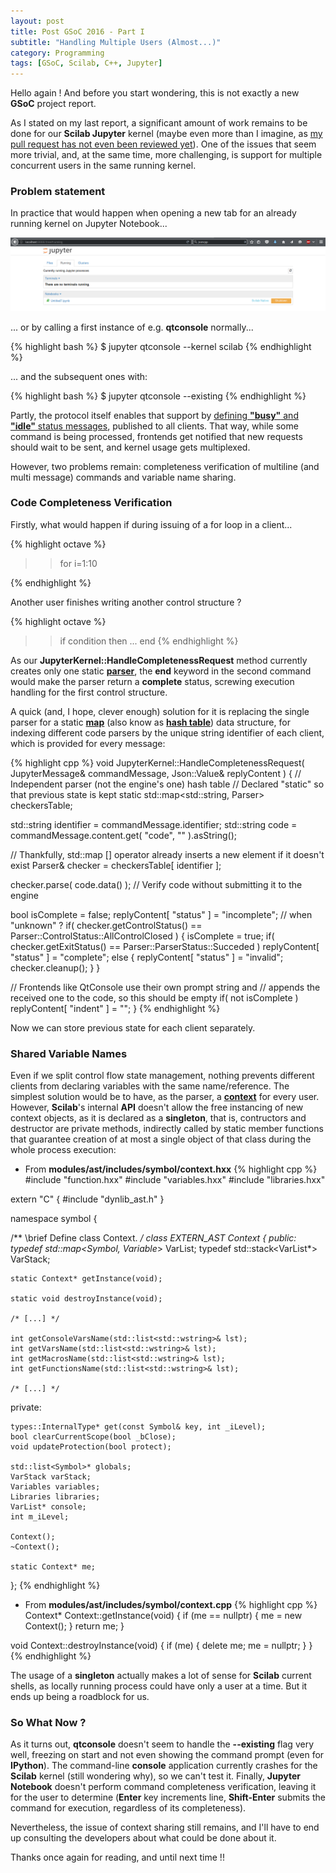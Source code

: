 ```yaml
---
layout: post
title: Post GSoC 2016 - Part I
subtitle: "Handling Multiple Users (Almost...)"
category: Programming
tags: [GSoC, Scilab, C++, Jupyter]
---     
```


Hello again ! And before you start wondering, this is not exactly a new **GSoC** project report.

As I stated on my last report, a significant amount of work remains to be done for our **Scilab Jupyter** kernel (maybe even more than I imagine, as [my pull request has not even been reviewed yet](https://codereview.scilab.org/#/c/18489/)). One of the issues that seem more trivial, and, at the same time, more challenging, is support for multiple concurrent users in the same running kernel.

### Problem statement

In practice that would happen when opening a new tab for an already running kernel on Jupyter Notebook...

<p align="center">
  <img src="/img/notebook_open_running.png">
</p>

... or by calling a first instance of e.g. **qtconsole** normally...

{% highlight bash %}
$ jupyter qtconsole --kernel scilab
{% endhighlight %}

... and the subsequent ones with:

{% highlight bash %}
$ jupyter qtconsole --existing
{% endhighlight %}


Partly, the protocol itself enables that support by [defining **"busy"** and **"idle"** status messages](http://jupyter-client.readthedocs.io/en/latest/messaging.html#kernel-status), published to all clients. That way, while some command is being processed, frontends get notified that new requests should wait to be sent, and kernel usage gets multiplexed.

However, two problems remain: completeness verification of multiline (and multi message) commands and variable name sharing.


### Code Completeness Verification

Firstly, what would happen if during issuing of a for loop in a client...

{% highlight octave %}
>> for i=1:10
>>
{% endhighlight %}

Another user finishes writing another control structure ?

{% highlight octave %}
>> if condition then
...
>> end
{% endhighlight %}

As our **JupyterKernel::HandleCompletenessRequest** method currently creates only one static [**parser**](https://en.wikipedia.org/wiki/Parsing), the **end** keyword in the second command would make the parser return a **complete** status, screwing execution handling for the first control structure.

A quick (and, I hope, clever enough) solution for it is replacing the single parser for a static [**map**](http://www.cplusplus.com/reference/map/map/) (also know as [**hash table**](https://en.wikipedia.org/wiki/Hash_table)) data structure, for indexing different code parsers by the unique string identifier of each client, which is provided for every message:

{% highlight cpp %}
void JupyterKernel::HandleCompletenessRequest( JupyterMessage& commandMessage, Json::Value& replyContent )
{
  // Independent parser (not the engine's one) hash table
  // Declared "static" so that previous state is kept
  static std::map<std::string, Parser> checkersTable;
  
  std::string identifier = commandMessage.identifier;
  std::string code = commandMessage.content.get( "code", "" ).asString();
  
  // Thankfully, std::map [] operator already inserts a new element if it doesn't exist
  Parser& checker = checkersTable[ identifier ];
  
  checker.parse( code.data() );     // Verify code without submitting it to the engine
  
  bool isComplete = false;
  replyContent[ "status" ] = "incomplete"; // when "unknown" ?
  if( checker.getControlStatus() == Parser::ControlStatus::AllControlClosed )
  {
    isComplete = true;
    if( checker.getExitStatus() == Parser::ParserStatus::Succeded )
      replyContent[ "status" ] = "complete";
    else
    {
      replyContent[ "status" ] = "invalid";
      checker.cleanup();
    }
  }
  
  // Frontends like QtConsole use their own prompt string and 
  // appends the received one to the code, so this should be empty
  if( not isComplete ) replyContent[ "indent" ] = "";
}
{% endhighlight %}

Now we can store previous state for each client separately.


### Shared Variable Names

Even if we split control flow state management, nothing prevents different clients from declaring variables with the same name/reference. The simplest solution would be to have, as the parser, a [**context**](https://en.wikipedia.org/wiki/Context_(computing)) for every user. However, **Scilab**'s internal **API** doesn't allow the free instancing of new context objects, as it is declared as a **singleton**, that is, contructors and destructor are private methods, indirectly called by static member functions that guarantee creation of at most a single object of that class during the whole process execution:

- From **modules/ast/includes/symbol/context.hxx**
{% highlight cpp %}
#include "function.hxx"
#include "variables.hxx"
#include "libraries.hxx"

extern "C"
{
#include "dynlib_ast.h"
}

namespace symbol
{

/** \brief Define class Context.
*/
class EXTERN_AST Context
{
public:
    typedef std::map<Symbol, Variable*> VarList;
    typedef std::stack<VarList*> VarStack;

    static Context* getInstance(void);

    static void destroyInstance(void);

    /* [...] */

    int getConsoleVarsName(std::list<std::wstring>& lst);
    int getVarsName(std::list<std::wstring>& lst);
    int getMacrosName(std::list<std::wstring>& lst);
    int getFunctionsName(std::list<std::wstring>& lst);

    /* [...] */

private:

    types::InternalType* get(const Symbol& key, int _iLevel);
    bool clearCurrentScope(bool _bClose);
    void updateProtection(bool protect);

    std::list<Symbol>* globals;
    VarStack varStack;
    Variables variables;
    Libraries libraries;
    VarList* console;
    int m_iLevel;

    Context();
    ~Context();

    static Context* me;
};
{% endhighlight %}

- From **modules/ast/includes/symbol/context.cpp**
{% highlight cpp %}
Context* Context::getInstance(void)
{
    if (me == nullptr)
    {
        me = new Context();
    }
    return me;
}

void Context::destroyInstance(void)
{
    if (me)
    {
        delete me;
        me = nullptr;
    }
}
{% endhighlight %}


The usage of a **singleton** actually makes a lot of sense for **Scilab** current shells, as locally running process could have only a user at a time. But it ends up being a roadblock for us.


### So What Now ?

As it turns out, **qtconsole** doesn't seem to handle the **--existing** flag very well, freezing on start and not even showing the command prompt (even for **IPython**). The command-line **console** application currently crashes for the **Scilab** kernel (still wondering why), so we can't test it. Finally, **Jupyter Notebook** doesn't perform command completeness verification, leaving it for the user to determine (**Enter** key increments line, **Shift-Enter** submits the command for execution, regardless of its completeness).

Nevertheless, the issue of context sharing still remains, and I'll have to end up consulting the developers about what could be done about it.

Thanks once again for reading, and until next time !!
